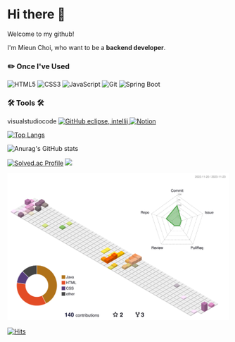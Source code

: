 <h1> Hi there 👋 </h1>
Welcome to my github!

I'm Mieun Choi, who want to be a <strong>backend developer</strong>.

<h3>✏️ Once I've Used</h3>

![HTML5](https://img.shields.io/badge/-HTML5-E34F26?style=for-the-badge&logo=html5&logoColor=white)
![CSS3](https://img.shields.io/badge/-CSS3-1572B6?style=for-the-badge&logo=css3&logoColor=white)
![JavaScript](https://img.shields.io/badge/-JavaScript-F7DF1E?style=for-the-badge&logo=javascript&logoColor=white)
![Git](https://img.shields.io/badge/-Git-F05032?style=for-the-badge&logo=git&logoColor=white)
![Spring Boot](https://img.shields.io/badge/-SpringBoot-6DB33F?style=for-the-badge&logo=springboot&logoColor=white)

<h3> 🛠️ Tools 🛠️ </h3>
visualstudiocode 
<a href = "https://github.com/Hun-Se"><img alt="GitHub" src="https://img.shields.io/badge/GitHub-181717.svg?&style=for-the-badge&logo=GitHub&logoColor=white"/>
eclipse, intellij
 <a href = "https://guttural-eyebrow-89d.notion.site/78c2a1e3c5a24171af843e63e5407b33"> <img alt="Notion" src ="https://img.shields.io/badge/Notion-000000.svg?&style=for-the-badge&logo=Notion&logoColor=white"/></a> 


<!--
**chi980/chi980** is a ✨ _special_ ✨ repository because its `README.md` (this file) appears on your GitHub profile.

Here are some ideas to get you started:

- 🔭 I’m currently working on ...
- 🌱 I’m currently learning ...
- 👯 I’m looking to collaborate on ...
- 🤔 I’m looking for help with ...
- 💬 Ask me about ...
- 📫 How to reach me: ...
- 😄 Pronouns: ...
- ⚡ Fun fact: ...
-->
[![Top Langs](https://github-readme-stats.vercel.app/api/top-langs/?username=chi980)](https://github.com/anuraghazra/github-readme-stats)

![Anurag's GitHub stats](https://github-readme-stats.vercel.app/api?username=chi980&show_icons=true&theme=catppuccin_latte)




[![Solved.ac Profile](http://mazassumnida.wtf/api/v2/generate_badge?boj=chi980)](https://solved.ac/chi980/)
<img src="http://mazandi.herokuapp.com/api?handle=chi980&theme=warm"/>

![](./profile-3d-contrib/profile-south-season-animate.svg)

[![Hits](https://hits.seeyoufarm.com/api/count/incr/badge.svg?url=https%3A%2F%2Fgithub.com%2Fchi980&count_bg=%2379C83D&title_bg=%23555555&icon=github.svg&icon_color=%23E7E7E7&title=Github&edge_flat=false)](https://hits.seeyoufarm.com)
